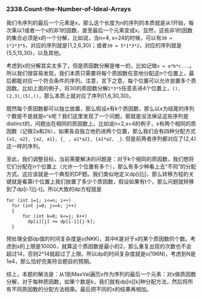 ### 2338.Count-the-Number-of-Ideal-Arrays

我们令序列的最后一个元素是x，那么这个长度为n的序列的本质就是从1开始，每次乘以1或者一个x的非1的因数，直至最后一个元素变成x。显然，这些非1的因数的集合必须是x的一个分解，比如说，当n=4, x=24的时候，可以有```30 = 1*2*3*5```，对应的序列就是{1,2,6,30}；或者```30 = 5*1*3*2```，对应的序列就是{5,5,15,30}，以及其他。

考虑到x的分解其实太多了，但是质因数分解是唯一的，比如记做```x = a*b*c...```。所以我们很容易发现，我们本质只需要将每个质因数任意地分配这n个位置上，最后都能对应一个符合条件的序列。注意，言下之意，每个位置可以允许放置多个质因数。比如上面的例子，将30的质因数分解```2*3*5```任意丢进4个位置上，```(),(2,3),(5),()```，那么本质上就对应了序列{1,6,30,30}。

既然每个质因数都可以独立放置，那么假设x有k个质因数，那么以x为结尾的序列个数是不是就是```n^k```呢？我们这里发现了一个问题，那就是没法保证这些序列是distinct的，问题出在相同的质因数上。比如说n=2,x=4的例子，x有两个相同的质因数（记做2a和2b），如果各自独立地扔进两个位置，那么我们会有四种分配方式 ```{a1, a2}, {a2, a1}, {_ , a1*a2}, {a1*a2, _}```. 但是前两者序列都对应了{2,4}这一样的序列。

至此，我们调整目标，当前需要解决的问题是：对于k个相同的质因数，我们想将它们分配在n个位置上（允许一个位置有多个），那么有多少种看上去“不同”的分配方式。这应该就是一个典型的DP题。我们类似地定义dp[i][j]，那么转移方程的关键就是看第i个位置上我们放置了多少个质因数，假设如果有t个，那么问题就转移到了dp[i-1][j-t]。所以大致的dp方程就是
```cp
for (int i=1; i<=n; i++)
  for (int j=0; j<=k; j++)
  {
      for (int k=0; k<=j; k++)
        dp[i][j] += dp[i-1][j-k];
  }
```
预处理全部dp值的时间复杂度是o(NKK)，其中K是对于x的某个质因数的个数。考虑到x的上限是10000，就算这个质因数是最小的2，那么重复出现的次数也不会超过14，否则2^14就超过了上限。所以dp的时间复杂度就是o(196N)，考虑到N是1e4，那么恰好完美符合题目的预期。

综上，本题的解法是：从1到MaxVal遍历x作为序列的最后一个元素：对x做质因数分解，对于每种质因数，如果个数是k，我们就有dp[n][k]种分配方法，然后将所有不同质因数的分配方法相乘。最后把不同的x的结果再相加。

